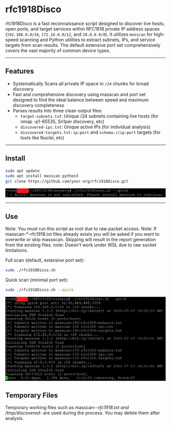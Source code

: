 # rfc1918Disco

rfc1918Disco is a fast reconnaissance script designed to discover live hosts, open ports, and target services within RFC1918 private IP address spaces (`192.168.0.0/16`, `172.16.0.0/12`, and `10.0.0.0/8`). It utilizes `masscan` for high-speed scanning and Python utilities to extract subnets, IPs, and service targets from scan results. The default extensive port set comprehensively covers the vast majority of common device types.

---

## Features

- Systematically Scans all private IP space in `/24` chunks for broad discovery
- Fast and comprehensive discovery using masscan and port set designed to find the ideal balance between speed and maximum discovery completeness
- Parses results into three clean output files:
  - `target-subnets.txt`: Unique /24 subnets containing live hosts (for nmap -p1-65535, Sn1per discovery, etc)
  - `discovered-ips.txt`: Unique active IPs (for individual analysis)
  - `discovered-targets.txt`: `ip:port` and `schema://ip:port` targets (for tools like Nuclei, etc)

---

## Install

   ```bash
   sudo apt update
   sudo apt install masscan python3
   git clone https://github.com/your-org/rfc1918Disco.git
   ```

   ![Missing Masscan](images/rfc1918Disco-install-masscan.png)

---

## Use

   Note: You must run this script as root due to raw packet access.
   Note: If masscan-*-rfc1918.txt files already exists you will be asked if you want to overwrite or skip massscan. Skipping will result in the report generation from the existing files.
   note: Doesn't work under WSL due to raw socket limitations.

   Full scan (default, extensive port set):
   ```bash
   sudo ./rfc1918Disco.sh
   ```

   Quick scan (minimal port set):
   ```bash
   sudo ./rfc1918Disco.sh --quick
   ```

   ![Scan Example](images/rfc1918Disco-running.png)

## Temporary Files
Temporary working files such as masscan-*-rfc1918.txt and /tmp/discovered-* are used during the process. You may delete them after analysis.
